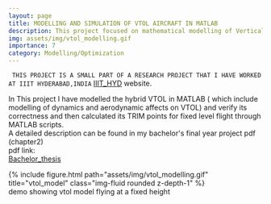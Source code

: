 ```yaml
---
layout: page
title: MODELLING AND SIMULATION OF VTOL AIRCRAFT IN MATLAB
description: This project focused on mathematical modelling of Vertical take-off and landing aircraft in MATLAB
img: assets/img/vtol_modelling.gif
importance: 7
category: Modelling/Optimization
---
```

` THIS PROJECT IS A SMALL PART OF A RESEARCH PROJECT THAT I HAVE WORKED AT IIIT HYDERABAD,INDIA`
<a href="https://www.iiit.ac.in/">IIIT_HYD</a> website. <br/>

In This project I have modelled the hybrid VTOL in MATLAB ( which include modelling of dynamics and aerodynamic affects on VTOL) and verify its correctness and then calculated its TRIM points for fixed level flight through  MATLAB scripts.<br/>
A detailed description can be found in my bachelor's final year project pdf (chapter2) <br/> 
pdf link:<br/>
<a href="/assets/pdf/Bachelor_Thesis.pdf">Bachelor_thesis</a> <br/>

<div class="row">
    <div class="col-sm mt-3 mt-md-0">
        {% include figure.html path="assets/img/vtol_modelling.gif" title="vtol_model" class="img-fluid rounded z-depth-1" %}
    </div>
</div>
<div class="caption">
    demo showing vtol model flying at a fixed height
</div>

